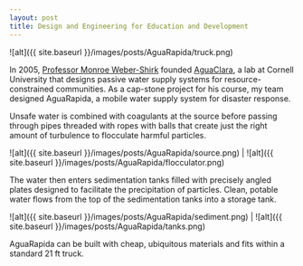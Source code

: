 ```yaml
---
layout: post
title: Design and Engineering for Education and Development
---
```


![alt]({{ site.baseurl }}/images/posts/AguaRapida/truck.png)

In 2005, [Professor Monroe Weber-Shirk](https://www.cee.cornell.edu/faculty-directory/monroe-weber-shirk) founded [AguaClara](http://aguaclara.cornell.edu/index.html), a lab at Cornell University that designs passive water supply systems for resource-constrained communities. As a cap-stone project for his course, my team designed AguaRapida, a mobile water supply system for disaster response. 

Unsafe water is combined with coagulants at the source before passing through pipes threaded with ropes with balls that create just the right amount of turbulence to flocculate harmful particles. 

![alt]({{ site.baseurl }}/images/posts/AguaRapida/source.png) | ![alt]({{ site.baseurl }}/images/posts/AguaRapida/flocculator.png)

The water then enters sedimentation tanks filled with precisely angled plates designed to facilitate the precipitation of particles. Clean, potable water flows from the top of the sedimentation tanks into a storage tank.

![alt]({{ site.baseurl }}/images/posts/AguaRapida/sediment.png) | ![alt]({{ site.baseurl }}/images/posts/AguaRapida/tanks.png)

AguaRapida can be built with cheap, ubiquitous materials and fits within a standard 21 ft truck.